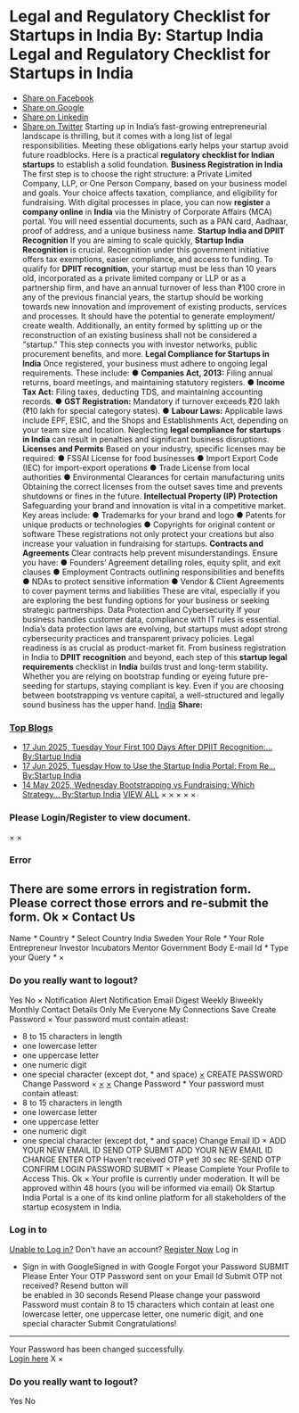 Legal and Regulatory Checklist for Startups in India
By: **Startup India**
Legal and Regulatory Checklist for Startups in India
====================================================
* [Share on Facebook](https://www.facebook.com/sharer/sharer.php?u=https%3A//www.startupindia.gov.in/content/sih/en/bloglist/blogs/legal-and-regulatory-checklist.html)
* [Share on Google](https://plus.google.com/share?url=https%3A//www.startupindia.gov.in/content/sih/en/bloglist/blogs/legal-and-regulatory-checklist.html)
* [Share on Linkedin](https://www.linkedin.com/shareArticle?mini=true&url=https%3A//www.startupindia.gov.in/content/sih/en/bloglist/blogs/legal-and-regulatory-checklist.html)
* [Share on Twitter](https://twitter.com/share?text=Legal%20and%20Regulatory%20Checklist%20for%20%20Startups%20in%20India)
Starting up in India’s fast-growing entrepreneurial landscape is thrilling, but it comes with a long list of legal responsibilities. Meeting these obligations early helps your startup avoid future roadblocks. Here is a practical **regulatory checklist for Indian startups** to establish a solid foundation.
**Business Registration in India**
The first step is to choose the right structure: a Private Limited Company, LLP, or One Person Company, based on your business model and goals. Your choice affects taxation, compliance, and eligibility for fundraising.
With digital processes in place, you can now **register** a **company online** in **India** via the Ministry of Corporate Affairs (MCA) portal. You will need essential documents, such as a PAN card, Aadhaar, proof of address, and a unique business name.
**Startup India and DPIIT Recognition**
If you are aiming to scale quickly, **Startup India Recognition** is crucial. Recognition under this government initiative offers tax exemptions, easier compliance, and access to funding.
To qualify for **DPIIT recognition**, your startup must be less than 10 years old, incorporated as a private limited company or LLP or as a partnership firm, and have an annual turnover of less than ₹100 crore in any of the previous financial years, the startup should be working towards new innovation and improvement of existing products, services and processes. It should have the potential to generate employment/ create wealth. Additionally, an entity formed by splitting up or the reconstruction of an existing business shall not be considered a "startup." This step connects you with investor networks, public procurement benefits, and more.
**Legal Compliance for Startups in India**
Once registered, your business must adhere to ongoing legal requirements. These include:
● **Companies Act, 2013:** Filing annual returns, board meetings, and maintaining statutory registers.
● **Income Tax Act:** Filing taxes, deducting TDS, and maintaining accounting records.
● **GST Registration:** Mandatory if turnover exceeds ₹20 lakh (₹10 lakh for special category states).
● **Labour Laws:** Applicable laws include EPF, ESIC, and the Shops and Establishments Act, depending on your team size and location.
Neglecting **legal compliance for startups in India** can result in penalties and significant business disruptions.
**Licenses and Permits**
Based on your industry, specific licenses may be required:
● FSSAI License for food businesses
● Import Export Code (IEC) for import-export operations
● Trade License from local authorities
● Environmental Clearances for certain manufacturing units
Obtaining the correct licenses from the outset saves time and prevents shutdowns or fines in the future.
**Intellectual Property (IP) Protection**
Safeguarding your brand and innovation is vital in a competitive market. Key areas include:
● Trademarks for your brand and logo
● Patents for unique products or technologies
● Copyrights for original content or software
These registrations not only protect your creations but also increase your valuation in fundraising for startups.
**Contracts and Agreements**
Clear contracts help prevent misunderstandings. Ensure you have:
● Founders’ Agreement detailing roles, equity split, and exit clauses
● Employment Contracts outlining responsibilities and benefits
● NDAs to protect sensitive information
● Vendor & Client Agreements to cover payment terms and liabilities
These are vital, especially if you are exploring the best funding options for your business or seeking strategic partnerships.
Data Protection and Cybersecurity
If your business handles customer data, compliance with IT rules is essential. India’s data protection laws are evolving, but startups must adopt strong cybersecurity practices and transparent privacy policies.
Legal readiness is as crucial as product-market fit. From business registration in India to **DPIIT recognition** and beyond, each step of this **startup legal requirements** checklist in **India** builds trust and long-term stability.
Whether you are relying on bootstrap funding or eyeing future pre-seeding for startups, staying compliant is key. Even if you are choosing between bootstrapping vs venture capital, a well-structured and legally sound business has the upper hand.
[India](/content/sih/en/bloglist.html?tag=india)
**Share:**
### [Top Blogs](/content/sih/en/bloglist.html)
* [17 Jun 2025, Tuesday
  Your First 100 Days After DPIIT Recognition:...
  By:Startup India](/content/sih/en/bloglist/blogs/your-firs-100-days-after-DPIIT-recognition.html "Your First 100 Days After DPIIT Recognition: What to Do Next?")
* [17 Jun 2025, Tuesday
  How to Use the Startup India Portal: From Re...
  By:Startup India](/content/sih/en/bloglist/blogs/how-to-use-the-startup-india-portal-from-registration-to-growth.html "How to Use the Startup India Portal: From Registration to Growth")
* [14 May 2025, Wednesday
  Bootstrapping vs Fundraising: Which Strategy...
  By:Startup India](/content/sih/en/bloglist/blogs/Bootstrapping-vs-Fundraising.html "Bootstrapping vs Fundraising: Which Strategy Works Best for Your Startup?")
[VIEW ALL](/content/sih/en/bloglist.html)
×
×
×
×
×
### Please Login/Register to view document.
×
×
### Error
There are some errors in registration form. Please correct those errors and re-submit the form.
Ok
×
Contact Us
----------
Name
*\**
Country
*\**
Select Country
India
Sweden
Your Role
*\**
Your Role
Entrepreneur
Investor
Incubators
Mentor
Government Body
E-mail Id
*\**
Type your Query
*\**
×
### Do you really want to logout?
Yes
No
×
Notification Alert
Notification
Email Digest
Weekly
Biweekly
Monthly
Contact Details
Only Me
Everyone
My Connections
Save
Create Password
×
Your password must contain atleast:
* 8 to 15 characters in length
* one lowercase letter
* one uppercase letter
* one numeric digit
* one special character (except dot, \* and space)
[×](#)
CREATE PASSWORD
Change Password
×
[×](#)
[×](#)
Change Password
\* Your password must contain atleast:
* 8 to 15 characters in length
* one lowercase letter
* one uppercase letter
* one numeric digit
* one special character (except dot, \* and space)
Change Email ID
×
ADD YOUR NEW EMAIL ID
SEND OTP
SUBMIT
ADD YOUR NEW EMAIL ID
CHANGE
ENTER OTP
Haven't received OTP yet! 30 sec
RE-SEND OTP
CONFIRM LOGIN PASSWORD
SUBMIT
×
Please Complete Your Profile to
Access This.
Ok
×
Your profile is currently under moderation. It will be approved within 48 hours (you will be informed via email)
Ok
Startup India Portal is a one of its kind online platform for all stakeholders of the startup ecosystem in India.
### Log in to
[Unable to Log in?](#)
Don't have an account?  [Register Now](https://www.startupindia.gov.in/bhaskar/register)
Log in
* Sign in with GoogleSigned in with Google
Forgot your Password
SUBMIT
Please Enter Your OTP Password sent on your Email Id
Submit
OTP not received? Resend button will   
 be
enabled in
30
seconds
Resend
Please change your password
Password must contain 8 to 15 characters which contain at
least one lowercase letter, one uppercase letter, one numeric digit, and one
special character
Submit
Congratulations!
----------------
Your Password has been changed successfully.   
[Login here](#)
X
×
### Do you really want to logout?
Yes
No